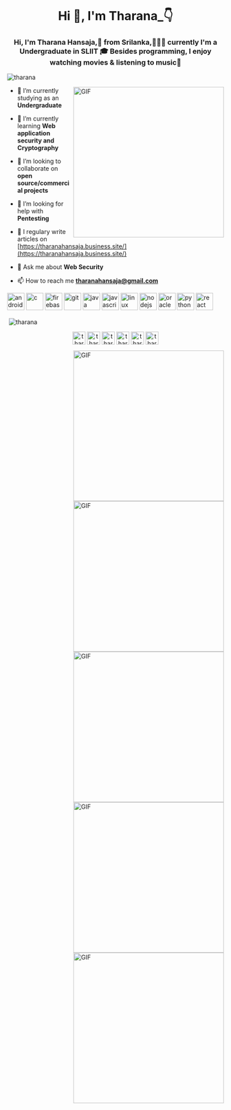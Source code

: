 <!--
### Hi there 👋
![image](https://github.com/saadeghi/saadeghi/blob/master/dino.gif)


**Tharana/tharana** is a ✨ _special_ ✨ repository because its `README.md` (this file) appears on your GitHub profile.

Here are some ideas to get you started:

- 🔭 I’m currently working on ...
- 🌱 I’m currently learning ...
- 👯 I’m looking to collaborate on ...
- 🤔 I’m looking for help with ...
- 💬 Ask me about ...
- 📫 How to reach me: ...
- 😄 Pronouns: ...
- ⚡ Fun fact: ...

![Profile views counter](https://caneco.dev/github-profile-view-counter.svg)

imagews ------- 
https://static.dribbble.com/users/1059583/screenshots/4171367/coding-freak.gif
https://www.accunityservices.com/img/coding.gif  
https://i.pinimg.com/originals/39/69/e7/3969e78d0ac84312a051deb4cda4dc0d.gif
https://media1.giphy.com/avatars/404academy/kGwR3uDrUKPI.gif
https://www.kali.org/wp-content/uploads/2019/11/kali-preview-boot.gif
-->

<h1 align="center">Hi 👋, I'm Tharana_👇</h1>
<h3 align="center">Hi, I'm Tharana Hansaja,🚀 from Srilanka,👨🏽‍💻 currently I'm a Undergraduate in SLIIT 🎓 Besides programming, I enjoy watching movies & listening to music🎼</h3>

<p align="left"> <img src="https://komarev.com/ghpvc/?username=tharana" alt="tharana" /> </p>

<img align="right" alt="GIF" width ="350" src="https://octodex.github.com/images/daftpunktocat-guy.gif" />

- 🔭 I’m currently studying as an **Undergraduate**

- 🌱 I’m currently learning **Web application security and Cryptography**

- 👯 I’m looking to collaborate on **open source/commercial projects**

- 🤝 I’m looking for help with **Pentesting**

- 📝 I regulary write articles on [https://tharanahansaja.business.site/](https://tharanahansaja.business.site/)

- 💬 Ask me about **Web Security**

- 📫 How to reach me **tharanahansaja@gmail.com**

<p align="left"><img src="https://devicons.github.io/devicon/devicon.git/icons/android/android-original-wordmark.svg" alt="android" width="40" height="40"/> <img src="https://devicons.github.io/devicon/devicon.git/icons/c/c-original.svg" alt="c" width="40" height="40"/> <img src="https://www.vectorlogo.zone/logos/firebase/firebase-icon.svg" alt="firebase" width="40" height="40"/> <img src="https://www.vectorlogo.zone/logos/git-scm/git-scm-icon.svg" alt="git" width="40" height="40"/> <img src="https://devicons.github.io/devicon/devicon.git/icons/java/java-original-wordmark.svg" alt="java" width="40" height="40"/> <img src="https://devicons.github.io/devicon/devicon.git/icons/javascript/javascript-original.svg" alt="javascript" width="40" height="40"/> <img src="https://devicons.github.io/devicon/devicon.git/icons/linux/linux-original.svg" alt="linux" width="40" height="40"/> <img src="https://devicons.github.io/devicon/devicon.git/icons/nodejs/nodejs-original-wordmark.svg" alt="nodejs" width="40" height="40"/> <img src="https://devicons.github.io/devicon/devicon.git/icons/oracle/oracle-original.svg" alt="oracle" width="40" height="40"/> <img src="https://devicons.github.io/devicon/devicon.git/icons/python/python-original.svg" alt="python" width="40" height="40"/> <img src="https://devicons.github.io/devicon/devicon.git/icons/react/react-original-wordmark.svg" alt="react" width="40" height="40"/></p>


<p>&nbsp;<img align="center" src="https://github-readme-stats.vercel.app/api?username=tharana&show_icons=true" alt="tharana" /></p>

  

  

<p align="center">
<a href="https://twitter.com/tharanahansaja" target="blank"><img align="center" src="https://cdn.jsdelivr.net/npm/simple-icons@3.0.1/icons/twitter.svg" alt="tharanahansaja" height="30" width="30" /></a>
<a href="https://linkedin.com/in/tharana-hansaja" target="blank"><img align="center" src="https://cdn.jsdelivr.net/npm/simple-icons@3.0.1/icons/linkedin.svg" alt="tharana-hansaja" height="30" width="30" /></a>
<a href="https://stackoverflow.com/users/tharana-hansaja-weerasingha" target="blank"><img align="center" src="https://cdn.jsdelivr.net/npm/simple-icons@3.0.1/icons/stackoverflow.svg" alt="tharana-hansaja-weerasingha" height="30" width="30" /></a>
<a href="https://fb.com/tharana.hansaja" target="blank"><img align="center" src="https://cdn.jsdelivr.net/npm/simple-icons@3.0.1/icons/facebook.svg" alt="tharana.hansaja" height="30" width="30" /></a>
<a href="https://instagram.com/tharanahansaja" target="blank"><img align="center" src="https://cdn.jsdelivr.net/npm/simple-icons@3.0.1/icons/instagram.svg" alt="tharanahansaja" height="30" width="30" /></a>
<a href="https://www.hackerrank.com/tharanahansaja" target="blank"><img align="center" src="https://cdn.jsdelivr.net/npm/simple-icons@3.0.1/icons/hackerrank.svg" alt="tharanahansaja" height="30" width="30" /></a>
</p>

<img align="right" alt="GIF" width ="350" src="https://static.dribbble.com/users/1059583/screenshots/4171367/coding-freak.gif"/>
<img align="right" alt="GIF" width ="350" src="https://www.accunityservices.com/img/coding.gif"/>  
<img align="right" alt="GIF" width ="350" src="https://i.pinimg.com/originals/39/69/e7/3969e78d0ac84312a051deb4cda4dc0d.gif"/>
<img align="right" alt="GIF" width ="350" src="https://media1.giphy.com/avatars/404academy/kGwR3uDrUKPI.gif"/>
<img align="right" alt="GIF" width ="350" src="https://www.kali.org/wp-content/uploads/2019/11/kali-preview-boot.gif"/>




